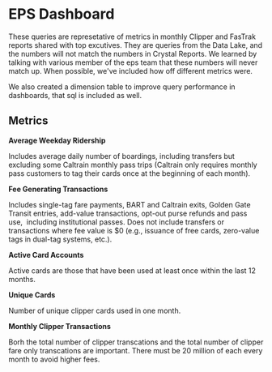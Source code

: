 # EPS Dashboard
 
These queries are represetative of metrics in monthly Clipper and FasTrak reports shared with top excutives.  They are queries from the Data Lake, and the numbers will not match the numbers in Crystal Reports.  We learned by talking with various member of the eps team that these numbers will never match up.  When possible, we've included how off different metrics were.

We also created a dimension table to improve query performance in dashboards, that sql is included as well.

## Metrics

**Average Weekday Ridership**

Includes average daily number of boardings, including transfers but excluding some Caltrain monthly pass trips (Caltrain only requires monthly pass customers to tag their cards once at the beginning of each month). 

**Fee Generating Transactions**

Includes single-tag fare payments, BART and Caltrain exits, Golden Gate  Transit entries, add-value transactions, opt-out purse refunds and pass use,  including institutional passes. Does not include transfers or transactions where fee value is $0 (e.g., issuance of free cards, zero-value tags in dual-tag systems, etc.).

**Active Card Accounts**

Active cards are those that have been used at least once within the last 12 months.

**Unique Cards**

Number of unique clipper cards used in one month.

**Monthly Clipper Transactions**

Borh the total number of clipper transcations and the total number of clipper fare only transcations are important. There must be 20 million of each every month to avoid higher fees.

